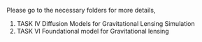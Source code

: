 
Please go to the necessary folders for more details,
1) TASK IV Diffusion Models for Gravitational Lensing Simulation
2) TASK VI Foundational model for Gravitational lensing

